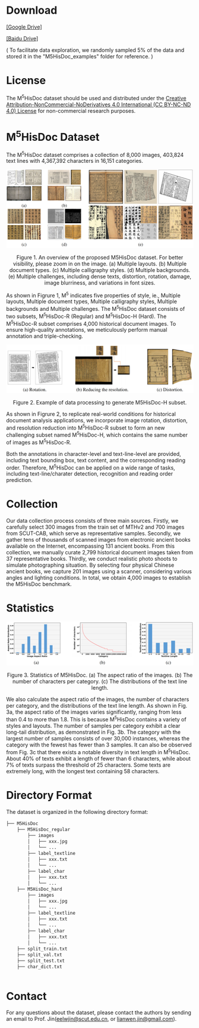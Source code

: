 # Download

[[Google Drive]](https://drive.google.com/drive/folders/1MRtmqHhuC1FPPIl8IEkf7hawituoO37p?usp=sharing)

[[Baidu Drive]](https://pan.baidu.com/s/1PSyADEe4cIa0zxS2erQCfA?pwd=c2y1)

( To facilitate data exploration, we randomly sampled 5% of the data and stored it in the "M5HisDoc_examples" folder for reference. )

# License
The M<sup>5</sup>HisDoc dataset should be used and distributed under the [Creative Attribution-NonCommercial-NoDerivatives 4.0 International (CC BY-NC-ND 4.0) License](https://creativecommons.org/licenses/by-nc-nd/4.0/) for non-commercial research purposes.

# M<sup>5</sup>HisDoc Dataset
The M<sup>5</sup>HisDoc dataset comprises a collection of 8,000 images, 403,824 text lines with 4,367,392 characters in 16,151 categories. 

![](images/M5HisDoc_overview.png)
<p align="center">Figure 1. An overview of the proposed M5HisDoc dataset. For better visibility, please zoom in on
the image. (a) Multiple layouts. (b) Multiple document types. (c) Multiple calligraphy styles. (d)
Multiple backgrounds. (e) Multiple challenges, including dense texts, distortion, rotation, damage,
image blurriness, and variations in font sizes.</p>


As shown in Figrure 1, M<sup>5</sup> indicates five properties of style, ie., Multiple layouts, Multiple document types, Multiple calligraphy styles, Multiple backgrounds and Multiple challenges. The M<sup>5</sup>HisDoc dataset consists of two subsets, M<sup>5</sup>HisDoc-R (Regular) and M<sup>5</sup>HisDoc-H (Hard). The M<sup>5</sup>HisDoc-R subset comprises 4,000 historical document images. To ensure high-quality annotations, we meticulously perform manual annotation and triple-checking. 

![](images/M5HisDoc_processing.png)
<p align="center">Figure 2.  Example of data processing to generate M5HisDoc-H subset.</p>

As shown in Figrure 2, to replicate real-world conditions for historical document analysis applications, we incorporate image rotation, distortion, and resolution reduction into M<sup>5</sup>HisDoc-R subset to form an new challenging subset named M<sup>5</sup>HisDoc-H, which contains the same number of images as M<sup>5</sup>HisDoc-R.


Both the annotations in character-level and text-line-level are provided, including text bounding box, text content, and the corresponding reading order. Therefore, M<sup>5</sup>HisDoc can be applied on a wide range of tasks, including text-line/charater detection, recognition and reading order prediction.


# Collection
Our data collection process consists of three main sources. Firstly, we carefully select 300 images from the train set of MTHv2 and 700 images from SCUT-CAB, which serve as representative samples. Secondly, we gather tens of thousands of scanned images from electronic ancient books available on the Internet, encompassing 131 ancient books. From this collection, we manually curate 2,799 historical document images taken from 37 representative books. Thirdly, we conduct realistic photo shoots to simulate photographing situation. By selecting four physical Chinese ancient books, we capture 201 images using a scanner, considering various angles and lighting conditions. In total, we obtain 4,000 images to establish the M5HisDoc benchmark.


# Statistics
![](images/M5HisDoc_statsics.png)
<p align="center">Figure 3.   Statistics of M5HisDoc. (a) The aspect ratio of the images. (b) The number of characters
per category. (c) The distributions of the text line length.</p>
We also calculate the aspect ratio of the images, the number of characters per category, and the distributions of the text line length. As shown in Fig. 3a, the aspect ratio of the images varies significantly, ranging from less than 0.4 to more than 1.8. This is because M<sup>5</sup>HisDoc contains a variety of styles and layouts. The number of samples per category exhibit a clear long-tail distribution, as demonstrated in Fig. 3b. The category with the largest number of samples consists of over 30,000 instances, whereas the category with the fewest has fewer than 3 samples. It can also be observed from Fig. 3c that there exists a notable diversity in text length in M<sup>5</sup>HisDoc. About 40% of texts exhibit a length of fewer than 6 characters, while about 7% of texts surpass the threshold of 25 characters. Some texts are extremely long, with the longest text containing 58 characters.


# Directory Format
The dataset is organized in the following directory format:
```
├── M5HisDoc
    ├── M5HisDoc_regular
        ├── images
        │   ├── xxx.jpg
        │   └── ...
        ├── label_textline
        │   ├── xxx.txt
        │   └── ...
        ├── label_char
        │   ├── xxx.txt
        │   └── ...
    ├── M5HisDoc_hard
        ├── images
        │   ├── xxx.jpg
        │   └── ...
        ├── label_textline
        │   ├── xxx.txt
        │   └── ...
        ├── label_char
        │   ├── xxx.txt
        │   └── ...
    ├── split_train.txt
    ├── split_val.txt
    ├── split_test.txt
    ├── char_dict.txt


```

# Contact
For any questions about the dataset, please contact the authors by sending an email to Prof. Jin([eelwjin@scut.edu.cn](mailto:eelwjin@scut.edu.cn), or [lianwen.jin@gmail.com](mailto:lianwen.jin@gmail.com)). 
